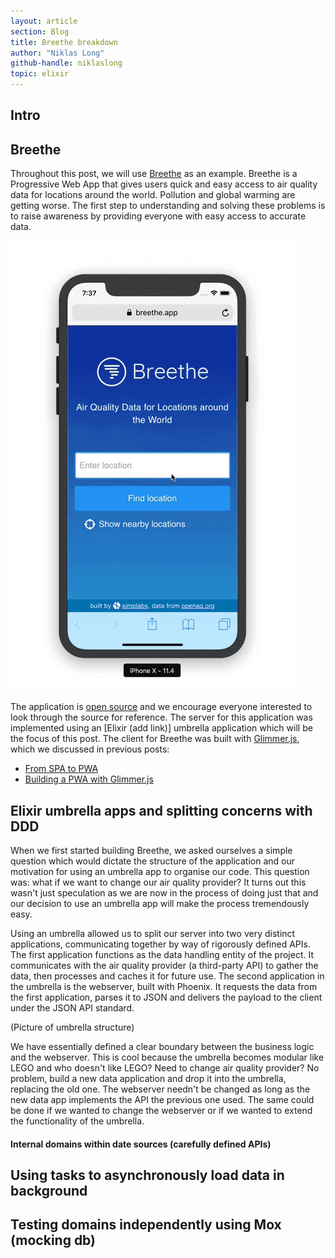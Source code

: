 ```yaml
---
layout: article
section: Blog
title: Breethe breakdown
author: "Niklas Long"
github-handle: niklaslong
topic: elixir
---
```


## Intro

## Breethe

Throughout this post, we will use [Breethe](https://breethe.app) as an example.
Breethe is a Progressive Web App that gives users quick and easy access to air
quality data for locations around the world. Pollution and global warming are getting worse. The first step to understanding and solving these problems is to raise awareness by providing everyone with easy access to accurate data. 

![Video of the Breethe PWA](/images/posts/2018-07-24-from-spa-to-pwa/breethe-video.gif)

The application is [open source](https://github.com/simplabs/breethe-server)
and we encourage everyone interested to look through the source for reference. The server for this application was implemented using an [Elixir (add link)] umbrella application which will be the focus of this post. The client for Breethe was built with
[Glimmer.js](http://glimmerjs.com), which we discussed in previous posts:
- [From SPA to PWA](/blog/2018/07/24/from-spa-to-pwa.html)
- [Building a PWA with Glimmer.js](/blog/2018/07/03/building-a-pwa-with-glimmer-js.html)

## Elixir umbrella apps and splitting concerns with DDD

When we first started building Breethe, we asked ourselves a simple question which would dictate the structure of the application and our motivation for using an umbrella app to organise our code. This question was: what if we want to change our air quality provider? It turns out this wasn't just speculation as we are now in the process of doing just that and our decision to use an umbrella app will make the process tremendously easy. 

Using an umbrella allowed us to split our server into two very distinct applications, communicating together by way of rigorously defined APIs. The first application functions as the data handling entity of the project. It communicates with the air quality provider (a third-party API) to gather the data, then processes and caches it for future use. The second application in the umbrella is the webserver, built with Phoenix. It requests the data from the first application, parses it to JSON and delivers the payload to the client under the JSON API standard.

(Picture of umbrella structure)

We have essentially defined a clear boundary between the business logic and the webserver. This is cool because the umbrella becomes modular like LEGO and who doesn't like LEGO? Need to change air quality provider? No problem, build a new data application and drop it into the umbrella, replacing the old one. The webserver needn't be changed as long as the new data app implements the API the previous one used. The same could be done if we wanted to change the webserver or if we wanted to extend the functionality of the umbrella. 

#### Internal domains within date sources (carefully defined APIs)

## Using tasks to asynchronously load data in background

## Testing domains independently using Mox (mocking db)

